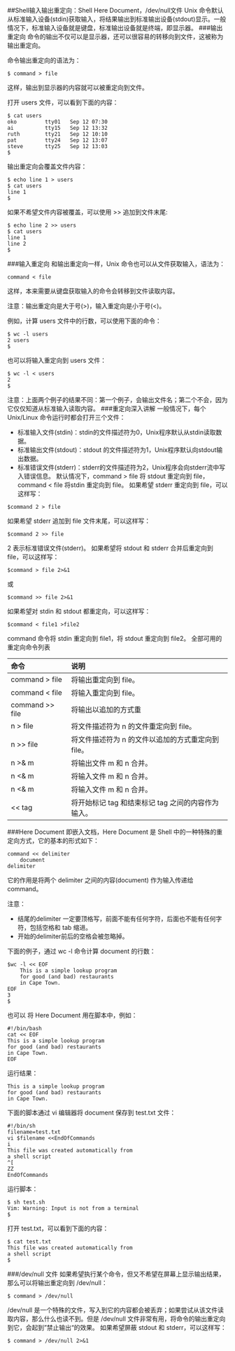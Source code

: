 ##Shell输入输出重定向：Shell Here Document，/dev/null文件
Unix 命令默认从标准输入设备(stdin)获取输入，将结果输出到标准输出设备(stdout)显示。一般情况下，标准输入设备就是键盘，标准输出设备就是终端，即显示器。
###输出重定向
命令的输出不仅可以是显示器，还可以很容易的转移向到文件，这被称为输出重定向。

命令输出重定向的语法为：

```
$ command > file
```
这样，输出到显示器的内容就可以被重定向到文件。

打开 users 文件，可以看到下面的内容：

```
$ cat users
oko         tty01   Sep 12 07:30
ai          tty15   Sep 12 13:32
ruth        tty21   Sep 12 10:10
pat         tty24   Sep 12 13:07
steve       tty25   Sep 12 13:03
$
```
输出重定向会覆盖文件内容：

```
$ echo line 1 > users
$ cat users
line 1
$
```
如果不希望文件内容被覆盖，可以使用 >> 追加到文件末尾:

```
$ echo line 2 >> users
$ cat users
line 1
line 2
$
```
###输入重定向
和输出重定向一样，Unix 命令也可以从文件获取输入，语法为：

```
command < file
```
这样，本来需要从键盘获取输入的命令会转移到文件读取内容。

注意：输出重定向是大于号(>)，输入重定向是小于号(<)。

例如，计算 users 文件中的行数，可以使用下面的命令：

```
$ wc -l users
2 users
$
```
也可以将输入重定向到 users 文件：
```
$ wc -l < users
2
$
```
注意：上面两个例子的结果不同：第一个例子，会输出文件名；第二个不会，因为它仅仅知道从标准输入读取内容。
###重定向深入讲解
一般情况下，每个 Unix/Linux 命令运行时都会打开三个文件：

- 标准输入文件(stdin)：stdin的文件描述符为0，Unix程序默认从stdin读取数据。
- 标准输出文件(stdout)：stdout 的文件描述符为1，Unix程序默认向stdout输出数据。
- 标准错误文件(stderr)：stderr的文件描述符为2，Unix程序会向stderr流中写入错误信息。
默认情况下，command > file 将 stdout 重定向到 file，command < file 将stdin 重定向到 file。
如果希望 stderr 重定向到 file，可以这样写：

```
$command 2 > file
```
如果希望 stderr 追加到 file 文件末尾，可以这样写：

```
$command 2 >> file
```
2 表示标准错误文件(stderr)。
如果希望将 stdout 和 stderr 合并后重定向到 file，可以这样写：

```
$command > file 2>&1
```
或

```
$command >> file 2>&1
```
如果希望对 stdin 和 stdout 都重定向，可以这样写：

```
$command < file1 >file2
```
command 命令将 stdin 重定向到 file1，将 stdout 重定向到 file2。 
全部可用的重定向命令列表

|命令|说明|  
|:-|:-|  
|command > file|将输出重定向到 file。|  
|command < file|将输入重定向到 file。|
|command >> file|将输出以追加的方式重|
|n > file|将文件描述符为 n 的文件重定向到 file。|
|n >> file|将文件描述符为 n 的文件以追加的方式重定向到 file。|
|n >& m|将输出文件 m 和 n 合并。|
|n <& m|将输入文件 m 和 n 合并。|
|n <& m|将输入文件 m 和 n 合并。|
|<< tag|将开始标记 tag 和结束标记 tag 之间的内容作为输入。|

###Here Document
即嵌入文档，Here Document 是 Shell 中的一种特殊的重定向方式，它的基本的形式如下：

```
command << delimiter
    document
delimiter
```
它的作用是将两个 delimiter 之间的内容(document) 作为输入传递给 command。

注意：

- 结尾的delimiter 一定要顶格写，前面不能有任何字符，后面也不能有任何字符，包括空格和 tab 缩进。
- 开始的delimiter前后的空格会被忽略掉。

下面的例子，通过 wc -l 命令计算 document 的行数：

```
$wc -l << EOF
    This is a simple lookup program
    for good (and bad) restaurants
    in Cape Town.
EOF
3
$
```
也可以 将 Here Document 用在脚本中，例如：

```
#!/bin/bash
cat << EOF
This is a simple lookup program
for good (and bad) restaurants
in Cape Town.
EOF
```
运行结果：

```
This is a simple lookup program
for good (and bad) restaurants
in Cape Town.
```
下面的脚本通过 vi 编辑器将 document 保存到 test.txt 文件：

```
#!/bin/sh
filename=test.txt
vi $filename <<EndOfCommands
i
This file was created automatically from
a shell script
^[
ZZ
EndOfCommands
```
运行脚本：

```
$ sh test.sh
Vim: Warning: Input is not from a terminal
$
```
打开 test.txt，可以看到下面的内容：

```
$ cat test.txt
This file was created automatically from
a shell script
$
```
###/dev/null 文件
如果希望执行某个命令，但又不希望在屏幕上显示输出结果，那么可以将输出重定向到 /dev/null：

```
$ command > /dev/null
```
/dev/null 是一个特殊的文件，写入到它的内容都会被丢弃；如果尝试从该文件读取内容，那么什么也读不到。但是 /dev/null 文件非常有用，将命令的输出重定向到它，会起到”禁止输出“的效果。
如果希望屏蔽 stdout 和 stderr，可以这样写：

```
$ command > /dev/null 2>&1
```